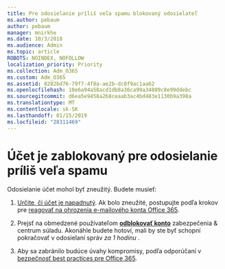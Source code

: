 ```yaml
---
title: Pre odosielanie príliš veľa spamu blokovaný odosielateľ
ms.author: pebaum
author: pebaum
manager: mnirkhe
ms.date: 10/3/2018
ms.audience: Admin
ms.topic: article
ROBOTS: NOINDEX, NOFOLLOW
localization_priority: Priority
ms.collection: Adm_O365
ms.custom: Adm_O365
ms.assetid: 8282bd76-79f7-4f8a-ae2b-dc8f9ac1aa62
ms.openlocfilehash: 10e6a94a58acd1db8a36ca99a34809c8e99ddebc
ms.sourcegitcommit: d6ea5e9458a2b8ceaab3ac4bd483e1130b9a398a
ms.translationtype: MT
ms.contentlocale: sk-SK
ms.lasthandoff: 01/15/2019
ms.locfileid: "28311469"
---
```

# <a name="account-is-blocked-for-sending-too-much-spam"></a>Účet je zablokovaný pre odosielanie príliš veľa spamu

Odosielanie účet mohol byť zneužitý. Budete musieť:
  
1. [Určite, či účet je napadnutý](https://support.microsoft.com/help/2551603/how-to-determine-whether-your-office-365-account-has-been-compromised). Ak bolo zneužité, postupujte podľa krokov pre [reagovať na ohrozenia e-mailového konta Office 365](https://docs.microsoft.com/office365/securitycompliance/responding-to-a-compromised-email-account).
    
2. Prejsť na obmedzené používateľom **[odblokovať konto](https://protection.office.com/?hash=/restrictedusers)** zabezpečenia &amp; centrum súladu. Akonáhle budete hotoví, mali by ste byť schopní pokračovať v odosielaní správ *za 1 hodinu* . 
    
3. Aby sa zabránilo budúce úvahy kompromisy, podľa odporúčaní v [bezpečnosť best practices pre Office 365](https://support.office.com/article/9295e396-e53d-49b9-ae9b-0b5828cdedc3.aspx).
  

